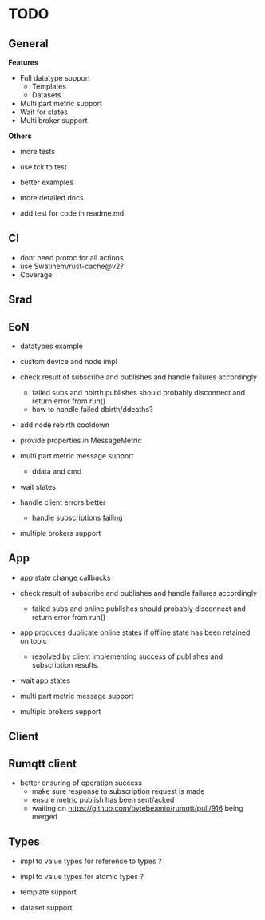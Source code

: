 # TODO

## General

**Features**

- Full datatype support
  - Templates
  - Datasets
- Multi part metric support
- Wait for states
- Multi broker support


**Others**

- more tests
- use tck to test
- better examples
- more detailed docs

- add test for code in readme.md

## CI

- dont need protoc for all actions
- use Swatinem/rust-cache@v2?
- Coverage

## Srad

## EoN

- datatypes example
- custom device and node impl

- check result of subscribe and publishes and handle failures accordingly
  - failed subs and nbirth publishes should probably disconnect and return error from run()
  - how to handle failed dbirth/ddeaths?

- add node rebirth cooldown
- provide properties in MessageMetric
- multi part metric message support
  - ddata and cmd
- wait states
- handle client errors better
  - handle subscriptions failing
- multiple brokers support

## App

- app state change callbacks

- check result of subscribe and publishes and handle failures accordingly
  - failed subs and online publishes should probably disconnect and return error from run()
- app produces duplicate online states if offline state has been retained on topic
  - resolved by client implementing success of publishes and subscription results.
- wait app states
- multi part metric message support
- multiple brokers support

## Client

## Rumqtt client

- better ensuring of operation success
  - make sure response to subscription request is made
  - ensure metric publish has been sent/acked
  - waiting on https://github.com/bytebeamio/rumqtt/pull/916 being merged

## Types

- impl to value types for reference to types ?
- impl to value types for atomic types ?

- template support
- dataset support
